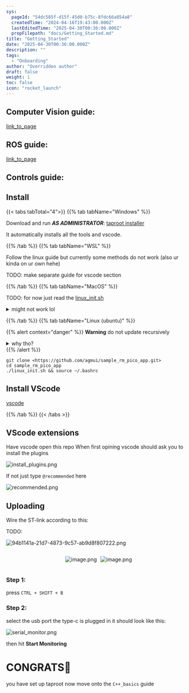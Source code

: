 ```yaml
---
sys:
  pageId: "54dc585f-d15f-45d0-b75c-8fdc66a854a8"
  createdTime: "2024-04-16T19:43:00.000Z"
  lastEditedTime: "2025-04-30T00:36:00.000Z"
  propFilepath: "docs/Getting_Started.md"
title: "Getting_Started"
date: "2025-04-30T00:36:00.000Z"
description: ""
tags:
  - "Onboarding"
author: "Overridden author"
draft: false
weight: 1
toc: false
icon: "rocket_launch"
---
```


## Computer Vision guide:

[link_to_page](86d45bc0-388b-4d26-8848-44f255f73d0e)

## ROS guide:

[link_to_page](3c76c1de-ec8f-46d6-8b0a-294005edc2d5)

## Controls guide:

## Install

{{< tabs tabTotal="4">}}
{{% tab tabName="Windows" %}}

Download and run _**AS ADMINISTRATOR**_: [taproot installer](https://github.com/Thornbots/TeachingFreshies/releases/tag/1.0)

It automatically installs all the tools and vscode.

{{% /tab %}}
{{% tab tabName="WSL" %}}

Follow the linux guide but currently some methods do not work (also ur kinda on ur own hehe)

TODO: make separate guide for vscode section

{{% /tab %}}
{{% tab tabName="MacOS" %}}

TODO: for now just read the [linux_init.sh](https://github.com/agmui/sample_rm_pico_app/blob/main/linux_init.sh)

<details>
<summary>might not work lol</summary>

`brew install libusb pkg-config`

Next install: [vscode](https://code.visualstudio.com/Download)

</details>

{{% /tab %}}
{{% tab tabName="Linux (ubuntu)" %}}

{{% alert context="danger" %}}
**Warning** do not update recursively
<details>
<summary>why tho?</summary>
There are some submodules that may go on for a while (like tinyusb) and I highly
recommend you don't need to get them.
If you want to see what submodules I update just look in `linux_init.sh`
</details>
{{% /alert %}}

```shell
git clone <https://github.com/agmui/sample_rm_pico_app.git>
cd sample_rm_pico_app
./linux_init.sh && source ~/.bashrc
```

## Install VScode

[vscode](https://code.visualstudio.com/Download)

{{% /tab %}}
{{< /tabs >}}

## VScode extensions

Have vscode open this repo
When first opining vscode should ask you to install the plugins

![install_plugins.png](https://prod-files-secure.s3.us-west-2.amazonaws.com/d518164a-d88e-44d1-a4ee-3adb3bd8bce0/89bd30f0-1825-4e77-867b-0a41ce370880/install_plugins.png?X-Amz-Algorithm=AWS4-HMAC-SHA256&X-Amz-Content-Sha256=UNSIGNED-PAYLOAD&X-Amz-Credential=ASIAZI2LB4667JK6W4JX%2F20250803%2Fus-west-2%2Fs3%2Faws4_request&X-Amz-Date=20250803T160955Z&X-Amz-Expires=3600&X-Amz-Security-Token=IQoJb3JpZ2luX2VjEPb%2F%2F%2F%2F%2F%2F%2F%2F%2F%2FwEaCXVzLXdlc3QtMiJHMEUCIFSVY%2FaSYC7dOh%2F2Jh1DTCMO24PtGKXCzV%2FIhuYfaTeGAiEAyCHjoWz6aOIyvwxwSBS9DrNAtbpvcLSTum%2BVFzbLxl0q%2FwMILxAAGgw2Mzc0MjMxODM4MDUiDMIGoSY0z37Iis3c8yrcA5DSSm%2FCqVV0eEKJ372BImpCd5RMj%2B%2BL63p2%2BIY92UmcPqQ6idhvpS1jnoJMpaAODS7%2FSVfZkeWuyY8IPdA815FQ0hA8p0UWw53HIKwuHTg0devr7QBSmVlJzVcJ%2FScfqgySq55vs5gHy1zNM7CCC8sSR7WdJ4de7TKxcBoHFvOMr6SGQz9AybUv3vKMEXHBeEXL6H%2Fk6RWzv6zwE0cRkW0ZRC7kCY%2BNOM9MvwkudLuo4DfZWM32crVLLKhtxwnhWvxNqCUm1uUhgpMKKHF%2BQvZlfk53tWUFBRvIc7yALsTOnmp8LH%2Fjpce7qSWil4ipFAel2C%2FmXP6ZcLknInzeVgNIIQFkI92QzFfva2hbdRHwuF3W9e0V0hjTE6EIzgq%2B1XQCvO5ezpQH95VOpyvcDdVUctsoMX1TIBb6Jmj1Ihhvv7UTpz7kSWJ4McWsjUvOdbzd41I3ahWZEsnDUhFPX7m0%2BT%2BatBWeAbEo0eMjc2X3%2B%2BfkypWeDw7yeREI0S%2B%2Fn%2B0pyijx4RSEYMbU%2BqMdZItd0kqxqegDlf6107i539cT2LVxwLbGYRqK3f9fs0UiuY%2B4lrwb54aLRSAum9ej2O6ZI2OMkyXz1iRprdvOjdDx%2BSRG7XemGFPRioHwMMvSvcQGOqUBpA90G4W8q%2BAU%2Bw8FPMIKXKzKpmAdlpYWvSYqZScTbdXlwcmJ0deAHYLpffo3y5uCfXP3jWDaOSPCdRF3uli48Wy%2F0Pd6%2B4BlY9Xcm3vAv6Tr6rxZPtnGIeQUOogNFaALOvX%2BvVbdWf1cBsw4zJjo4NLz164Cq6nX44CLp3PNbyazuTWKNXZIJ6XpYM0Di2SvamaNNjwl4FJTw2oByZ56h%2B0qfn6h&X-Amz-Signature=b06aed0cae29bf13e11d9c7e08ebcb3f2ac99d662ecfd107b1478980e7df52d6&X-Amz-SignedHeaders=host&x-amz-checksum-mode=ENABLED&x-id=GetObject)

If not just type `@recommended` here  

![recommended.png](https://prod-files-secure.s3.us-west-2.amazonaws.com/d518164a-d88e-44d1-a4ee-3adb3bd8bce0/61e661e9-5d85-4dfc-be0d-8d2097a5e793/recommended.png?X-Amz-Algorithm=AWS4-HMAC-SHA256&X-Amz-Content-Sha256=UNSIGNED-PAYLOAD&X-Amz-Credential=ASIAZI2LB4667JK6W4JX%2F20250803%2Fus-west-2%2Fs3%2Faws4_request&X-Amz-Date=20250803T160955Z&X-Amz-Expires=3600&X-Amz-Security-Token=IQoJb3JpZ2luX2VjEPb%2F%2F%2F%2F%2F%2F%2F%2F%2F%2FwEaCXVzLXdlc3QtMiJHMEUCIFSVY%2FaSYC7dOh%2F2Jh1DTCMO24PtGKXCzV%2FIhuYfaTeGAiEAyCHjoWz6aOIyvwxwSBS9DrNAtbpvcLSTum%2BVFzbLxl0q%2FwMILxAAGgw2Mzc0MjMxODM4MDUiDMIGoSY0z37Iis3c8yrcA5DSSm%2FCqVV0eEKJ372BImpCd5RMj%2B%2BL63p2%2BIY92UmcPqQ6idhvpS1jnoJMpaAODS7%2FSVfZkeWuyY8IPdA815FQ0hA8p0UWw53HIKwuHTg0devr7QBSmVlJzVcJ%2FScfqgySq55vs5gHy1zNM7CCC8sSR7WdJ4de7TKxcBoHFvOMr6SGQz9AybUv3vKMEXHBeEXL6H%2Fk6RWzv6zwE0cRkW0ZRC7kCY%2BNOM9MvwkudLuo4DfZWM32crVLLKhtxwnhWvxNqCUm1uUhgpMKKHF%2BQvZlfk53tWUFBRvIc7yALsTOnmp8LH%2Fjpce7qSWil4ipFAel2C%2FmXP6ZcLknInzeVgNIIQFkI92QzFfva2hbdRHwuF3W9e0V0hjTE6EIzgq%2B1XQCvO5ezpQH95VOpyvcDdVUctsoMX1TIBb6Jmj1Ihhvv7UTpz7kSWJ4McWsjUvOdbzd41I3ahWZEsnDUhFPX7m0%2BT%2BatBWeAbEo0eMjc2X3%2B%2BfkypWeDw7yeREI0S%2B%2Fn%2B0pyijx4RSEYMbU%2BqMdZItd0kqxqegDlf6107i539cT2LVxwLbGYRqK3f9fs0UiuY%2B4lrwb54aLRSAum9ej2O6ZI2OMkyXz1iRprdvOjdDx%2BSRG7XemGFPRioHwMMvSvcQGOqUBpA90G4W8q%2BAU%2Bw8FPMIKXKzKpmAdlpYWvSYqZScTbdXlwcmJ0deAHYLpffo3y5uCfXP3jWDaOSPCdRF3uli48Wy%2F0Pd6%2B4BlY9Xcm3vAv6Tr6rxZPtnGIeQUOogNFaALOvX%2BvVbdWf1cBsw4zJjo4NLz164Cq6nX44CLp3PNbyazuTWKNXZIJ6XpYM0Di2SvamaNNjwl4FJTw2oByZ56h%2B0qfn6h&X-Amz-Signature=596ab793965f4c246ab49d0e66f02cd675acf09d3b90e2a8abb73b5de6352f72&X-Amz-SignedHeaders=host&x-amz-checksum-mode=ENABLED&x-id=GetObject)

## Uploading

Wire the ST-link according to this:

TODO:

![94b1141a-21d7-4873-9c57-ab9d8f807222.png](https://prod-files-secure.s3.us-west-2.amazonaws.com/d518164a-d88e-44d1-a4ee-3adb3bd8bce0/e5fad17d-ab82-4300-9f4c-505ab4b1202c/94b1141a-21d7-4873-9c57-ab9d8f807222.png?X-Amz-Algorithm=AWS4-HMAC-SHA256&X-Amz-Content-Sha256=UNSIGNED-PAYLOAD&X-Amz-Credential=ASIAZI2LB4667JK6W4JX%2F20250803%2Fus-west-2%2Fs3%2Faws4_request&X-Amz-Date=20250803T160955Z&X-Amz-Expires=3600&X-Amz-Security-Token=IQoJb3JpZ2luX2VjEPb%2F%2F%2F%2F%2F%2F%2F%2F%2F%2FwEaCXVzLXdlc3QtMiJHMEUCIFSVY%2FaSYC7dOh%2F2Jh1DTCMO24PtGKXCzV%2FIhuYfaTeGAiEAyCHjoWz6aOIyvwxwSBS9DrNAtbpvcLSTum%2BVFzbLxl0q%2FwMILxAAGgw2Mzc0MjMxODM4MDUiDMIGoSY0z37Iis3c8yrcA5DSSm%2FCqVV0eEKJ372BImpCd5RMj%2B%2BL63p2%2BIY92UmcPqQ6idhvpS1jnoJMpaAODS7%2FSVfZkeWuyY8IPdA815FQ0hA8p0UWw53HIKwuHTg0devr7QBSmVlJzVcJ%2FScfqgySq55vs5gHy1zNM7CCC8sSR7WdJ4de7TKxcBoHFvOMr6SGQz9AybUv3vKMEXHBeEXL6H%2Fk6RWzv6zwE0cRkW0ZRC7kCY%2BNOM9MvwkudLuo4DfZWM32crVLLKhtxwnhWvxNqCUm1uUhgpMKKHF%2BQvZlfk53tWUFBRvIc7yALsTOnmp8LH%2Fjpce7qSWil4ipFAel2C%2FmXP6ZcLknInzeVgNIIQFkI92QzFfva2hbdRHwuF3W9e0V0hjTE6EIzgq%2B1XQCvO5ezpQH95VOpyvcDdVUctsoMX1TIBb6Jmj1Ihhvv7UTpz7kSWJ4McWsjUvOdbzd41I3ahWZEsnDUhFPX7m0%2BT%2BatBWeAbEo0eMjc2X3%2B%2BfkypWeDw7yeREI0S%2B%2Fn%2B0pyijx4RSEYMbU%2BqMdZItd0kqxqegDlf6107i539cT2LVxwLbGYRqK3f9fs0UiuY%2B4lrwb54aLRSAum9ej2O6ZI2OMkyXz1iRprdvOjdDx%2BSRG7XemGFPRioHwMMvSvcQGOqUBpA90G4W8q%2BAU%2Bw8FPMIKXKzKpmAdlpYWvSYqZScTbdXlwcmJ0deAHYLpffo3y5uCfXP3jWDaOSPCdRF3uli48Wy%2F0Pd6%2B4BlY9Xcm3vAv6Tr6rxZPtnGIeQUOogNFaALOvX%2BvVbdWf1cBsw4zJjo4NLz164Cq6nX44CLp3PNbyazuTWKNXZIJ6XpYM0Di2SvamaNNjwl4FJTw2oByZ56h%2B0qfn6h&X-Amz-Signature=ef224d22d774df906fa0595731046245625cf304a84e56e6b5e449de51fcdb3f&X-Amz-SignedHeaders=host&x-amz-checksum-mode=ENABLED&x-id=GetObject)

<div style="display: flex;flex-direction: row; column-gap:10px; max-width: 630px;justify-content: center;">
<div>

![image.png](https://prod-files-secure.s3.us-west-2.amazonaws.com/d518164a-d88e-44d1-a4ee-3adb3bd8bce0/210ecb78-1116-4d7b-b9b7-2292f66fa2c2/image.png?X-Amz-Algorithm=AWS4-HMAC-SHA256&X-Amz-Content-Sha256=UNSIGNED-PAYLOAD&X-Amz-Credential=ASIAZI2LB466ZZWVO4SZ%2F20250803%2Fus-west-2%2Fs3%2Faws4_request&X-Amz-Date=20250803T160958Z&X-Amz-Expires=3600&X-Amz-Security-Token=IQoJb3JpZ2luX2VjEPb%2F%2F%2F%2F%2F%2F%2F%2F%2F%2FwEaCXVzLXdlc3QtMiJIMEYCIQCApXnPOtjmuodmN0bdor5jeqvY7fXOIpozCmXo0CYGaQIhAJIvZ4aFdDk05om0UEtyP%2BqVYVlH0JyearKtpve2JmQHKv8DCC8QABoMNjM3NDIzMTgzODA1Igw1NqhpoH4mDLPLZZ8q3APzqxoql8Q84tRLa%2F3F%2FNo5opKiDMwVUrXKJVbe2vnuVESKlB2KsE0Zof%2B2N4gdyjlkyZim83RIFWDy2vNQdQIUZYvtfoxiBFUb0rRrVmVxMMdpDTPckXievlQ34%2FmGtKVfU4%2FSef3K31s9DfkH07S5H8pHcjCnPsB7iIqJsLZjSGXECbVi0lEzccQmPdkm5HxXAQo%2BJL%2FsYyK2PbhtypAHNTWlZ5958e7k98IsGHHYUad1U7yjBR991yX%2FK38HdlePBfyptXh4%2F1jyJf%2F6MzScjWzNVkt4MlRSbQhNXyzdvTb1abDJ%2BKViGesuj9R539GFD80%2BNfAlDjZy3fmpEeJJSGDHmg3TdnXC%2FVaY1fXMEfjz8oVeSZ4f4lCQV4S%2FTyejF6U7secchhkUzVgwPVhgk8kGgAnHJ9MCO4XSb55IF61IIIBHMIUJP0QpEAC12WM%2BLcYejyFM%2FwVyi5zWnzY7NtM2ox7xENEEHBlVj35L3ZjZ6C1%2BZKsX28Sj1USF1c9dPaCG%2BsYvC1BWiHPsrax4FQVy8yMT2sUw8y53oQ%2FWpHsYoZdQJp5kC6uXO%2FpYeHj50KKMbnZi1aeboKpRX73xTvc8U0jW3kC7Wgk1%2BwKMSkBMUzGYknCNZ5i4eDCN0r3EBjqkASDU1xYwRakXfXTnMdfP3n7PW41TsoEA9GsiXoXPlIIr8z4YuwknaQX3nNGuC3SCeHEoc6IACM5rgopccsbxO2ybxLeZH9ZEL3JGj3yN1CIKPjBkcsFrnbotr48E0SAhW%2FwXNy77oiYHS1ogRO%2FSN5dDzf6RDgVF750HA5yu7FwxPAvI%2FHuU33YutJtv5QvNKksGW5FAnaXVnroV3RnevBMsCLzp&X-Amz-Signature=0972e8bf494943e021d5ec17d6558af41da019388a24ed7ef00aeb7e5c6c73fd&X-Amz-SignedHeaders=host&x-amz-checksum-mode=ENABLED&x-id=GetObject)

</div>
<div>

![image.png](https://prod-files-secure.s3.us-west-2.amazonaws.com/d518164a-d88e-44d1-a4ee-3adb3bd8bce0/33a0fd0f-8ca6-4a86-8e09-26e95ded1fff/image.png?X-Amz-Algorithm=AWS4-HMAC-SHA256&X-Amz-Content-Sha256=UNSIGNED-PAYLOAD&X-Amz-Credential=ASIAZI2LB4665CX7EN27%2F20250803%2Fus-west-2%2Fs3%2Faws4_request&X-Amz-Date=20250803T160958Z&X-Amz-Expires=3600&X-Amz-Security-Token=IQoJb3JpZ2luX2VjEPb%2F%2F%2F%2F%2F%2F%2F%2F%2F%2FwEaCXVzLXdlc3QtMiJHMEUCIQCcl4TY%2FMe3LrbYPuVkXmH1ffAk8ccRnth36FWExnAKwQIgMQ2F1yeox9%2FZggmO5%2B8zRwPwwYlMy67n%2Ft9aorCGISQq%2FwMILxAAGgw2Mzc0MjMxODM4MDUiDGjVnrJ13hGUBLHtHCrcA%2FPTIZPdhRCqskCmZeu70%2BO5MHMLsq0bc9bLq99CSQiAIcMyAmsFcxULlg%2ByrPv5R%2BaRRHV7KnvyKEYmLDmIhZTVlGFRIS9eWDI0cOOPKLPQqLmtmrb1RHJP88wmc9I5aamCnEx5zyziFV5zB%2BnYLIkGYx010VUjgtXc%2FdyMfKtpHN%2F1dx5eeFF5SjW8lppu4hGRxHuJJ2w9iCh0yKCFhSNwFbdPyLaFHlP9HjZ7TTIlGipPKBo3GBjqujsD0ursfHghSLr0iivlVBBERNzWXguVbFdBh09d9FbanSwJTLp%2BmsZsPYSP5KKap7ZnLxR%2FDGwirX%2BYHfqdxQDkhq8HdJKfZuu76hY2%2BbT7CdmGjeGrXRHQfQRxBbifqlCwdswADdCffsC0244Mbt8jkTBMsAzb1gbfDRdHVO7lp1Q66x92TGBgyk4B7CgxtMSDsI2n50HXwuIKSeSm5iAf%2FA%2BN%2FXSqLLQHbMKoP2qW0Jqe92iLl2MfGaEGA1scuvgQ5gnqICxI9qK7yM19q7iZHFdtHh5gcviF0GYWew0nmcxjCFGwg6tTfUR%2FwX0PnZDs9wPgoEYKCmI12vogh9R0sd%2FH9zvFW9tSb5hnMeYilf%2FMuMFzd7p0JcFKC6sfMx8qMPvSvcQGOqUBxlDyYQ8C2PDWUDNKkpgKuLQCDFlxT5xgJPVd7MTWYjZYSQFZ%2FIHftklFkFKzmuHrZHsgVQedQC4NYJ7momrkjnUwEsgTGd90%2F0j9hX9QSrgTvHZKbWAGfq3DEbFrUa0%2FcmHACd40s5akqcMW%2FEpYcil39G3z6cccstOLWTHiKvlyGtQKYMJWGktL%2BGmZzrlavZSW2p9yjC4O1Hx5j%2B2Jk52E3uTd&X-Amz-Signature=30bb9baa2a1d68f30ec22daacbd04d6b5fe0f5af292395b02912c7b6b732fc20&X-Amz-SignedHeaders=host&x-amz-checksum-mode=ENABLED&x-id=GetObject)

</div>
</div>

### Step 1:

press `CTRL + SHIFT + B`

### Step 2:

select the usb port the type-c is plugged in it should look like this:

![serial_monitor.png](https://prod-files-secure.s3.us-west-2.amazonaws.com/d518164a-d88e-44d1-a4ee-3adb3bd8bce0/f03f4774-05d4-4393-b6a0-d5efb6d315ab/serial_monitor.png?X-Amz-Algorithm=AWS4-HMAC-SHA256&X-Amz-Content-Sha256=UNSIGNED-PAYLOAD&X-Amz-Credential=ASIAZI2LB4667JK6W4JX%2F20250803%2Fus-west-2%2Fs3%2Faws4_request&X-Amz-Date=20250803T160955Z&X-Amz-Expires=3600&X-Amz-Security-Token=IQoJb3JpZ2luX2VjEPb%2F%2F%2F%2F%2F%2F%2F%2F%2F%2FwEaCXVzLXdlc3QtMiJHMEUCIFSVY%2FaSYC7dOh%2F2Jh1DTCMO24PtGKXCzV%2FIhuYfaTeGAiEAyCHjoWz6aOIyvwxwSBS9DrNAtbpvcLSTum%2BVFzbLxl0q%2FwMILxAAGgw2Mzc0MjMxODM4MDUiDMIGoSY0z37Iis3c8yrcA5DSSm%2FCqVV0eEKJ372BImpCd5RMj%2B%2BL63p2%2BIY92UmcPqQ6idhvpS1jnoJMpaAODS7%2FSVfZkeWuyY8IPdA815FQ0hA8p0UWw53HIKwuHTg0devr7QBSmVlJzVcJ%2FScfqgySq55vs5gHy1zNM7CCC8sSR7WdJ4de7TKxcBoHFvOMr6SGQz9AybUv3vKMEXHBeEXL6H%2Fk6RWzv6zwE0cRkW0ZRC7kCY%2BNOM9MvwkudLuo4DfZWM32crVLLKhtxwnhWvxNqCUm1uUhgpMKKHF%2BQvZlfk53tWUFBRvIc7yALsTOnmp8LH%2Fjpce7qSWil4ipFAel2C%2FmXP6ZcLknInzeVgNIIQFkI92QzFfva2hbdRHwuF3W9e0V0hjTE6EIzgq%2B1XQCvO5ezpQH95VOpyvcDdVUctsoMX1TIBb6Jmj1Ihhvv7UTpz7kSWJ4McWsjUvOdbzd41I3ahWZEsnDUhFPX7m0%2BT%2BatBWeAbEo0eMjc2X3%2B%2BfkypWeDw7yeREI0S%2B%2Fn%2B0pyijx4RSEYMbU%2BqMdZItd0kqxqegDlf6107i539cT2LVxwLbGYRqK3f9fs0UiuY%2B4lrwb54aLRSAum9ej2O6ZI2OMkyXz1iRprdvOjdDx%2BSRG7XemGFPRioHwMMvSvcQGOqUBpA90G4W8q%2BAU%2Bw8FPMIKXKzKpmAdlpYWvSYqZScTbdXlwcmJ0deAHYLpffo3y5uCfXP3jWDaOSPCdRF3uli48Wy%2F0Pd6%2B4BlY9Xcm3vAv6Tr6rxZPtnGIeQUOogNFaALOvX%2BvVbdWf1cBsw4zJjo4NLz164Cq6nX44CLp3PNbyazuTWKNXZIJ6XpYM0Di2SvamaNNjwl4FJTw2oByZ56h%2B0qfn6h&X-Amz-Signature=6eabed8d2a76f48761a516d7181582f775a4a390768eb87dbb3da918bb26a50d&X-Amz-SignedHeaders=host&x-amz-checksum-mode=ENABLED&x-id=GetObject)

then hit **Start Monitoring**

# CONGRATS🎉

you have set up taproot now move onto the `C++_basics` guide

